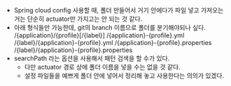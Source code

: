 - Spring cloud config 사용할 때, 폴더 만들어서 거기 안에다가 파일 넣고 가져오는 거는 단순히 actuator만 가지고는 안 되는 것 같다.
- 아래 형식들만 가능한데, git의 branch 이름으로 폴더를 분기해야되나 싶다.
    /{application}/{profile}[/{label}]
    /{application}-{profile}.yml
    /{label}/{application}-{profile}.yml
    /{application}-{profile}.properties
    /{label}/{application}-{profile}.properties
- searchPath 라는 옵션을 사용해서 패턴 검색을 할 수가 있다.
    - 다만 actuator 경로 상에 폴더 이름을 넣을 수는 없을 것 같다.
    - 설정 파일들을 예쁘게 폴더 안에 넣어서 정리해 놓고 사용한다는 의의가 있겠다.